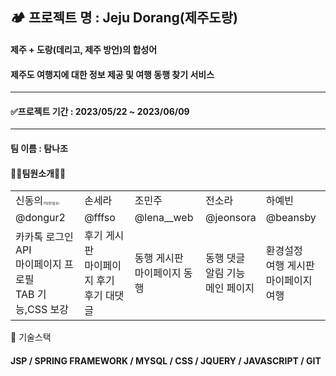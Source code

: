 
## 🏕️ 프로젝트 명 : Jeju Dorang(제주도랑) ##

#### 제주 + 도랑(데리고, 제주 방언)의 합성어 ####
#### 제주도 여행지에 대한 정보 제공 및 여행 동행 찾기 서비스 ####

<hr/>


#### ✅프로젝트 기간 :  2023/05/22 ~ 2023/06/09 ####

<hr/>

#### 팀 이름 : 탐나조 ####
#### 👩‍💻팀원소개👨‍💻 ####

 <table>
   <tr>
    <td>신동의<span style="font-size:5px;">✌️팀장(발표)</span> </td>
    <td>손세라</td>
    <td>조민주</td>
    <td>전소라</td>
    <td>하예빈</td>
   </tr>
   <tr>
    <td>@dongur2</td>
    <td>@fffso</td>
    <td>@lena__web</td>
    <td>@jeonsora</td>
    <td>@beansby</td>
   </tr>
   <tr>
        <td>
         카카톡 로그인 API <br/>
         마이페이지 프로필 <br/> 
         TAB 기능,CSS 보강  
        </td>
         <td>
         후기 게시판 <br/>
         마이페이지 후기 <br/>
         후기 대댓글 <br/> 
        </td>
        <td>
         동행 게시판 <br/>
         마이페이지 동행 <br/>
        </td>
         <td>
         동행 댓글 <br/>
         알림 기능 <br/>
         메인 페이지 <br/>
        </td>
         <td>
         환경설정 <br/>
         여행 게시판 <br/>
         마이페이지 여행
        </td>
   </tr>
  
 </table>


📌 기술스택
#### JSP / SPRING FRAMEWORK / MYSQL / CSS / JQUERY / JAVASCRIPT / GIT ####
